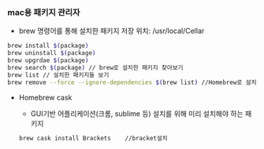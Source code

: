 ### mac용 패키지 관리자

- brew 명령어를 통해 설치한 패키지 저장 위치: /usr/local/Cellar

```bash
brew install $(package)
brew uninstall $(package)
brew upgrdae $(package)
brew search $(package) // brew로 설치한 패키지 찾아보기
brew list // 설치한 패키지들 보기
brew remove --force --ignore-dependencies $(brew list) //Homebrew로 설치한 모든 package 일괄 삭제 방법
```

- Homebrew cask
    - GUI기반 어플리케이션(크롬, sublime 등) 설치를 위해 미리 설치해야 하는 패키지

    ```bash
    brew cask install Brackets    //bracket설치
    ```
